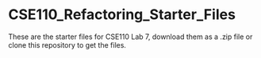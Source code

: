 # CSE110_Refactoring_Starter_Files
These are the starter files for CSE110 Lab 7, download them as a .zip file or clone this repository to get the files.
